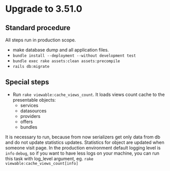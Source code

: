 # Upgrade to 3.51.0

## Standard procedure

All steps run in production scope.

- make database dump and all application files.
- `bundle install --deployment --without development test`
- `bundle exec rake assets:clean assets:precompile`
- `rails db:migrate`

## Special steps

- Run `rake viewable:cache_views_count`.
  It loads views count cache to the presentable objects:
  - services
  - datasources
  - providers
  - offers
  - bundles

It is necessary to run, because from now serializers
get only data from db and do not update statistics updates.
Statistics for object are updated when someone visit page.
In the production environment default logging level is `info` `debug`,
so if you want to have less logs on your machine,
you can run this task with log_level argument, eg. `rake viewable:cache_views_count[info]`
